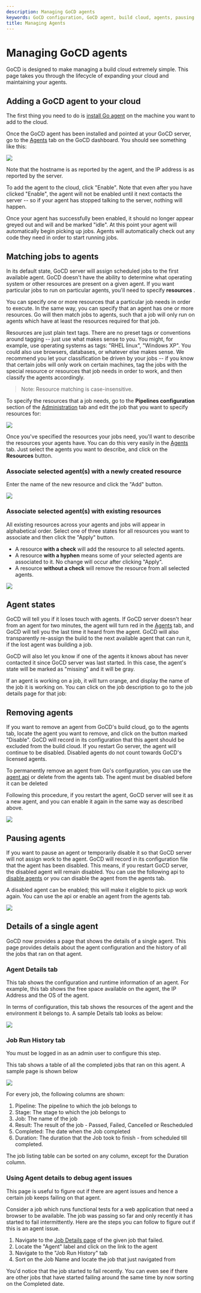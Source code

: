 ```yaml
---
description: Managing GoCD agents
keywords: GoCD configuration, GoCD agent, build cloud, agents, pausing agents, job run history, agent states, debugging agent issues, pausing agents, removing agents, agent management
title: Managing Agents
---
```


# Managing GoCD agents

GoCD is designed to make managing a build cloud extremely simple. This page takes you through the lifecycle of expanding your cloud and maintaining your agents.

## Adding a GoCD agent to your cloud

The first thing you need to do is [install Go agent](../installation/installing_go_agent.html) on the machine you want to add to the cloud.

Once the GoCD agent has been installed and pointed at your GoCD server, go to the [Agents](../navigation/agents_page.html) tab on the GoCD dashboard. You should see something like this:

![](../images/enable_agent.png)

Note that the hostname is as reported by the agent, and the IP address is as reported by the server.

To add the agent to the cloud, click "Enable". Note that even after you have clicked "Enable", the agent will not be enabled until it next contacts the server -- so if your agent has stopped talking to the server, nothing will happen.

Once your agent has successfully been enabled, it should no longer appear greyed out and will and be marked "idle". At this point your agent will automatically begin picking up jobs. Agents will automatically check out any code they need in order to start running jobs.

## Matching jobs to agents

In its default state, GoCD server will assign scheduled jobs to the first available agent. GoCD doesn't have the ability to determine what operating system or other resources are present on a given agent. If you want particular jobs to run on particular agents, you'll need to specify **resources** .

You can specify one or more resources that a particular job needs in order to execute. In the same way, you can specify that an agent has one or more resources. Go will then match jobs to agents, such that a job will only run on agents which have at least the resources required for that job.

Resources are just plain text tags. There are no preset tags or conventions around tagging -- just use what makes sense to you. You might, for example, use operating systems as tags: "RHEL linux", "Windows XP". You could also use browsers, databases, or whatever else makes sense. We recommend you let your classification be driven by your jobs -- if you know that certain jobs will only work on certain machines, tag the jobs with the special resource or resources that job needs in order to work, and then classify the agents accordingly.

> Note: Resource matching is case-insensitive.

To specify the resources that a job needs, go to the **Pipelines configuration** section of the [Administration](../navigation/administration_page.html) tab and edit the job that you want to specify resources for:

![](../images/edit_job_resources.png)

Once you've specified the resources your jobs need, you'll want to describe the resources your agents have. You can do this very easily in the [Agents](../navigation/agents_page.html) tab. Just select the agents you want to describe, and click on the **Resources** button.

### Associate selected agent(s) with a newly created resource

Enter the name of the new resource and click the "Add" button.

![](../images/associate_agent_resources_new.png)

### Associate selected agent(s) with existing resources

All existing resources across your agents and jobs will appear in alphabetical order. Select one of three states for all resources you want to associate and then click the "Apply" button.

-   A resource **with a check** will add the resource to all selected agents.
-   A resource **with a hyphen** means some of your selected agents are associated to it. No change will occur after clicking "Apply".
-   A resource **without a check** will remove the resource from all selected agents.

![](../images/associate_agent_resources_existing.png)

## Agent states

GoCD will tell you if it loses touch with agents. If GoCD server doesn't hear from an agent for two minutes, the agent will turn red in the [Agents](../navigation/agents_page.html) tab, and GoCD will tell you the last time it heard from the agent. GoCD will also transparently re-assign the build to the next available agent that can run it, if the lost agent was building a job.

GoCD will also let you know if one of the agents it knows about has never contacted it since GoCD server was last started. In this case, the agent's state will be marked as "missing" and it will be gray.

If an agent is working on a job, it will turn orange, and display the name of the job it is working on. You can click on the job description to go to the job details page for that job:

## Removing agents

If you want to remove an agent from GoCD's build cloud, go to the agents tab, locate the agent you want to remove, and click on the button marked "Disable". GoCD will record in its configuration that this agent should be excluded from the build cloud. If you restart Go server, the agent will continue to be disabled. Disabled agents do not count towards GoCD's licensed agents.

To permanently remove an agent from Go's configuration, you can use the [agent api](https://api.gocd.org/#agents) or delete from the agents tab. The agent must be disabled before it can be deleted

Following this procedure, if you restart the agent, GoCD server will see it as a new agent, and you can enable it again in the same way as described above.

![](../images/delete_agent.png)

## Pausing agents

If you want to pause an agent or temporarily disable it so that GoCD server will not assign work to the agent. GoCD will record in its configuration file that the agent has been disabled. This means, if you restart GoCD server, the disabled agent will remain disabled. You can use the following api to [disable agents](https://api.gocd.org/current/#update-an-agent) or you can disable the agent from the agents tab.

A disabled agent can be enabled; this will make it eligible to pick up work again. You can use the api or enable an agent from the agents tab.

![](../images/disable_agent.png)

## Details of a single agent

GoCD now provides a page that shows the details of a single agent. This page provides details about the agent configuration and the history of all the jobs that ran on that agent.

### Agent Details tab

This tab shows the configuration and runtime information of an agent. For example, this tab shows the free space available on the agent, the IP Address and the OS of the agent.

In terms of configuration, this tab shows the resources of the agent and the environment it belongs to. A sample Details tab looks as below:

![](../images/agent_details.png)

### Job Run History tab

You must be logged in as an admin user to configure this step.

This tab shows a table of all the completed jobs that ran on this agent. A sample page is shown below

![](../images/agent_job_history.png)

For every job, the following columns are shown:

1.  Pipeline: The pipeline to which the job belongs to
2.  Stage: The stage to which the job belongs to
3.  Job: The name of the job
4.  Result: The result of the job - Passed, Failed, Cancelled or Rescheduled
5.  Completed: The date when the Job completed
6.  Duration: The duration that the Job took to finish - from scheduled till completed.

The job listing table can be sorted on any column, except for the Duration column.

### Using Agent details to debug agent issues

This page is useful to figure out if there are agent issues and hence a certain job keeps failing on that agent.

Consider a job which runs functional tests for a web application that need a browser to be available. The job was passing so far and only recently it has started to fail intermittently. Here are the steps you can follow to figure out if this is an agent issue.

1.  Navigate to the [Job Details page](../navigation/job_details_page.html) of the given job that failed.
2.  Locate the "Agent" label and click on the link to the agent
3.  Navigate to the "Job Run History" tab
4.  Sort on the Job Name and locate the job that just navigated from

You'd notice that the job started to fail recently. You can even see if there are other jobs that have started failing around the same time by now sorting on the Completed date.
